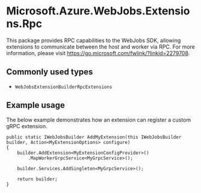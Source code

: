 ﻿# Microsoft.Azure.WebJobs.Extensions.Rpc

This package provides RPC capabilities to the WebJobs SDK, allowing extensions to communicate between the host and worker via RPC. For more information, please visit https://go.microsoft.com/fwlink/?linkid=2279708.

## Commonly used types

- `WebJobsExtensionBuilderRpcExtensions`

## Example usage

The below example demonstrates how an extension can register a custom gRPC extension.

``` CSharp
public static IWebJobsBuilder AddMyExtension(this IWebJobsBuilder builder, Action<MyExtensionOptions> configure)
{
    builder.AddExtension<MyExtensionConfigProvider>()
        .MapWorkerGrpcService<MyGrpcService>();

    builder.Services.AddSingleton<MyGrpcService>();

    return builder;
}
```